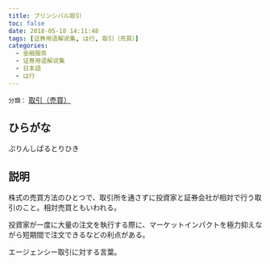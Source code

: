 ```yaml
---
title: プリンシパル取引
toc: false
date: 2018-05-18 14:11:48
tags: [证券用语解说集, は行, 取引（売買）]
categories:
  - 金融服务
  - 证券用语解说集
  - 日本語
  - は行
---
```


`分類：` [取引（売買）](/tags/取引（売買）/)

## ひらがな

ぷりんしぱるとりひき

## 説明

株式の売買方法のひとつで、取引所を通さずに投資家と証券会社が相対で行う取引のこと。相対売買ともいわれる。

投資家が一度に大量の注文を執行する際に、マーケットインパクトを極力抑えながら短期間で注文できるなどの利点がある。

エージェンシー取引に対する言葉。
